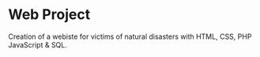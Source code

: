 # Web Project
Creation of a webiste for victims of natural disasters with HTML, CSS, PHP JavaScript & SQL. 
